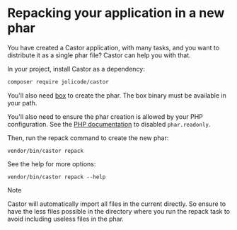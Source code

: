 # Repacking your application in a new phar

You have created a Castor application, with many tasks, and you want to
distribute it as a single phar file? Castor can help you with that.

In your project, install Castor as a dependency:

```bash
composer require jolicode/castor
```

You'll also need
[box](https://github.com/box-project/box/blob/main/doc/installation.md#installation)
to create the phar. The box binary must be available in your path.

You'll also need to ensure the phar creation is allowed by your PHP
configuration. See the [PHP
documentation](https://www.php.net/manual/en/phar.configuration.php#ini.phar.readonly) to disabled
`phar.readonly`.

Then, run the repack command to create the new phar:

```
vendor/bin/castor repack
```

See the help for more options:

```
vendor/bin/castor repack --help
```

> [!NOTE]
> Castor will automatically import all files in the current directly.
> So ensure to have the less files possible in the directory where you run the
> repack task to avoid including useless files in the phar.
